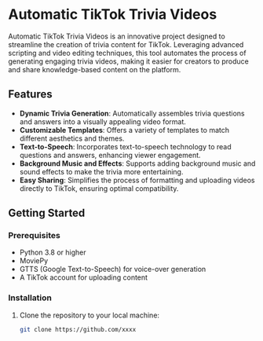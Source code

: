 # Automatic TikTok Trivia Videos

Automatic TikTok Trivia Videos is an innovative project designed to streamline the creation of trivia content for TikTok. Leveraging advanced scripting and video editing techniques, this tool automates the process of generating engaging trivia videos, making it easier for creators to produce and share knowledge-based content on the platform.

## Features

- **Dynamic Trivia Generation**: Automatically assembles trivia questions and answers into a visually appealing video format.
- **Customizable Templates**: Offers a variety of templates to match different aesthetics and themes.
- **Text-to-Speech**: Incorporates text-to-speech technology to read questions and answers, enhancing viewer engagement.
- **Background Music and Effects**: Supports adding background music and sound effects to make the trivia more entertaining.
- **Easy Sharing**: Simplifies the process of formatting and uploading videos directly to TikTok, ensuring optimal compatibility.

## Getting Started

### Prerequisites

- Python 3.8 or higher
- MoviePy
- GTTS (Google Text-to-Speech) for voice-over generation
- A TikTok account for uploading content

### Installation

1. Clone the repository to your local machine:
   ```bash
   git clone https://github.com/xxxx
